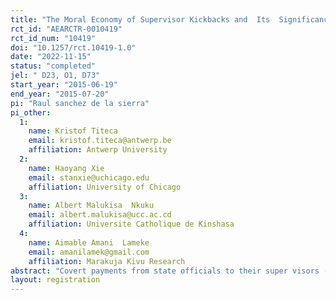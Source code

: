 ```yaml
---
title: "The Moral Economy of Supervisor Kickbacks and  Its  Significance for Corruption"
rct_id: "AEARCTR-0010419"
rct_id_num: "10419"
doi: "10.1257/rct.10419-1.0"
date: "2022-11-15"
status: "completed"
jel: " D23, O1, D73"
start_year: "2015-06-19"
end_year: "2015-07-20"
pi: "Raul sanchez de la sierra"
pi_other:
  1:
    name: Kristof Titeca
    email: kristof.titeca@antwerp.be
    affiliation: Antwerp University
  2:
    name: Haoyang Xie
    email: stanxie@uchicago.edu
    affiliation: University of Chicago
  3:
    name: Albert Malukisa  Nkuku
    email: albert.malukisa@ucc.ac.cd
    affiliation: Universite Catholique de Kinshasa
  4:
    name: Aimable Amani  Lameke
    email: amanilamek@gmail.com
    affiliation: Marakuja Kivu Research
abstract: "Covert payments from state officials to their super visors (supervisor kickbacks) are a frequently overlooked phenomenon, yet they can reveal fundamental features of collusion between officials and their supervisors. Supervisor kickbacks are particularly important in Sub-Saharan African societies, where a “moral economy” of corruption with re-distributive norms has been documented. We conduct a randomized unconditional cash transfer on traffic police agents in the Democratic Republic of the Congo to characterize the ways in which state officers' income is paid in kickbacks to their supervisors, and the role of income distribution on the kickbacks."
layout: registration
---
```


